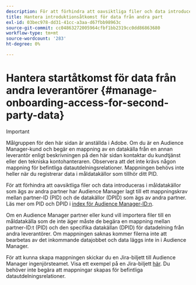 ```yaml
---
description: För att förhindra att oavsiktliga filer och data introduceras i måldatakällor som ägs av andra partner eller kunder har Audience Manager lagt till ett mappningskrav mellan partner-ID (PID) och de datakällor som ägs av andra partner.
title: Hantera introduktionsåtkomst för data från andra part
exl-id: 03bec978-dd31-41cc-a3aa-d67fbb98963c
source-git-commit: cc04863272005964cfbf1bb2319cc0dd86863680
workflow-type: tm+mt
source-wordcount: '283'
ht-degree: 0%

---
```


# Hantera startåtkomst för data från andra leverantörer {#manage-onboarding-access-for-second-party-data}

>[!IMPORTANT]
>
> Målgruppen för den här sidan är anställda i Adobe. Om du är en Audience Manager-kund och begär en mappning av en datakälla från en annan leverantör enligt beskrivningen på den här sidan kontaktar du kundtjänst eller den tekniska kontohanteraren.
> Observera att det inte krävs någon mappning för befintliga datautdelningsrelationer. Mappningen behövs inte heller när du registrerar data i måldatakällor som tillhör ditt PID.

För att förhindra att oavsiktliga filer och data introduceras i måldatakällor som ägs av andra partner har Audience Manager lagt till ett mappningskrav mellan partner-ID (PID) och de datakällor (DPID) som ägs av andra partner. Läs mer om PID och DPID i [index för Audience Manager-ID:n](https://experienceleague.adobe.com/docs/audience-manager/user-guide/reference/ids-in-aam.html).

Om en Audience Manager partner eller kund vill importera filer till en måldatakälla som de inte äger måste de begära en mappning mellan partner-ID:t (PID) och den specifika datakällan (DPID) för datadelning från andra leverantörer. Om mappningen saknas kommer filerna inte att bearbetas av det inkommande datajobbet och data läggs inte in i Audience Manager.

För att kunna skapa mappningen skickar du en Jira-biljett till Audience Manager ingenjörsteamet. Visa ett exempel på en Jira-biljett [här](https://jira.corp.adobe.com/browse/AAM-60353). Du behöver inte begära att mappningar skapas för befintliga datautdelningsrelationer.
